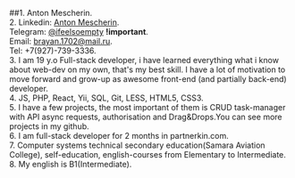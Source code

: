 ##1. Anton Mescherin.  
2. Linkedin: [Anton Mescherin](https://linkedin.com/in/anton-meshcherin-6877b1189).  
   Telegram: [@ifeelsoempty](https://t.me/ifeelsoempty) **!important**.  
   Email: brayan.1702@mail.ru.  
   Tel: +7(927)-739-3336.  
3. I am 19 y.o Full-stack developer, i have learned everything what i know about web-dev on my own, that's my best skill.  I have a lot of motivation to move forward and  grow-up as  awesome front-end (and partially back-end) developer.  
4. JS, PHP, React, Yii, SQL, Git, LESS, HTML5, CSS3.  
5. I have a few projects, the most important of them is CRUD task-manager with API async requests, authorisation and Drag&Drops.You can see more projects in my github.  
6. I am full-stack developer for 2 months in partnerkin.com.  
7. Computer systems technical secondary education(Samara Aviation College),  self-education, english-courses from Elementary to Intermediate.  
8. My english is B1(Intermediate).  
